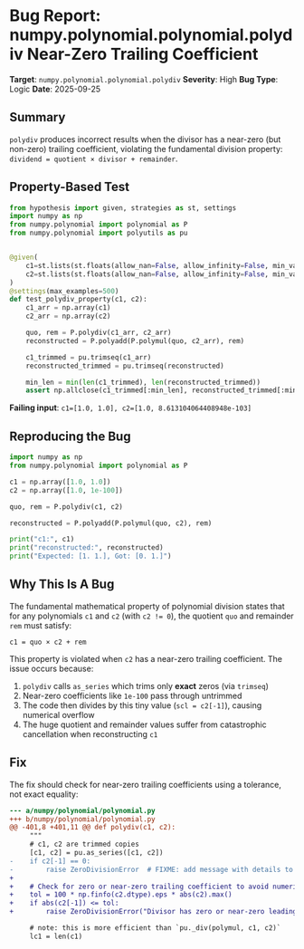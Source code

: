 # Bug Report: numpy.polynomial.polynomial.polydiv Near-Zero Trailing Coefficient

**Target**: `numpy.polynomial.polynomial.polydiv`
**Severity**: High
**Bug Type**: Logic
**Date**: 2025-09-25

## Summary

`polydiv` produces incorrect results when the divisor has a near-zero (but non-zero) trailing coefficient, violating the fundamental division property: `dividend = quotient × divisor + remainder`.

## Property-Based Test

```python
from hypothesis import given, strategies as st, settings
import numpy as np
from numpy.polynomial import polynomial as P
from numpy.polynomial import polyutils as pu


@given(
    c1=st.lists(st.floats(allow_nan=False, allow_infinity=False, min_value=-100, max_value=100), min_size=1, max_size=10).filter(lambda x: x[-1] != 0),
    c2=st.lists(st.floats(allow_nan=False, allow_infinity=False, min_value=-100, max_value=100), min_size=1, max_size=10).filter(lambda x: x[-1] != 0)
)
@settings(max_examples=500)
def test_polydiv_property(c1, c2):
    c1_arr = np.array(c1)
    c2_arr = np.array(c2)

    quo, rem = P.polydiv(c1_arr, c2_arr)
    reconstructed = P.polyadd(P.polymul(quo, c2_arr), rem)

    c1_trimmed = pu.trimseq(c1_arr)
    reconstructed_trimmed = pu.trimseq(reconstructed)

    min_len = min(len(c1_trimmed), len(reconstructed_trimmed))
    assert np.allclose(c1_trimmed[:min_len], reconstructed_trimmed[:min_len], rtol=1e-10, atol=1e-10)
```

**Failing input**: `c1=[1.0, 1.0], c2=[1.0, 8.613104064408948e-103]`

## Reproducing the Bug

```python
import numpy as np
from numpy.polynomial import polynomial as P

c1 = np.array([1.0, 1.0])
c2 = np.array([1.0, 1e-100])

quo, rem = P.polydiv(c1, c2)

reconstructed = P.polyadd(P.polymul(quo, c2), rem)

print("c1:", c1)
print("reconstructed:", reconstructed)
print("Expected: [1. 1.], Got: [0. 1.]")
```

## Why This Is A Bug

The fundamental mathematical property of polynomial division states that for any polynomials `c1` and `c2` (with `c2 != 0`), the quotient `quo` and remainder `rem` must satisfy:

```
c1 = quo × c2 + rem
```

This property is violated when `c2` has a near-zero trailing coefficient. The issue occurs because:

1. `polydiv` calls `as_series` which trims only **exact** zeros (via `trimseq`)
2. Near-zero coefficients like `1e-100` pass through untrimmed
3. The code then divides by this tiny value (`scl = c2[-1]`), causing numerical overflow
4. The huge quotient and remainder values suffer from catastrophic cancellation when reconstructing `c1`

## Fix

The fix should check for near-zero trailing coefficients using a tolerance, not exact equality:

```diff
--- a/numpy/polynomial/polynomial.py
+++ b/numpy/polynomial/polynomial.py
@@ -401,8 +401,11 @@ def polydiv(c1, c2):
     """
     # c1, c2 are trimmed copies
     [c1, c2] = pu.as_series([c1, c2])
-    if c2[-1] == 0:
-        raise ZeroDivisionError  # FIXME: add message with details to exception
+
+    # Check for zero or near-zero trailing coefficient to avoid numerical overflow
+    tol = 100 * np.finfo(c2.dtype).eps * abs(c2).max()
+    if abs(c2[-1]) <= tol:
+        raise ZeroDivisionError("Divisor has zero or near-zero leading coefficient")

     # note: this is more efficient than `pu._div(polymul, c1, c2)`
     lc1 = len(c1)
```